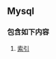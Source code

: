 ## Mysql 

### 包含如下内容
  1. [索引](https://github.com/nieshanfeng/work-know/blob/master/DataBase/MySql/index/index.md)